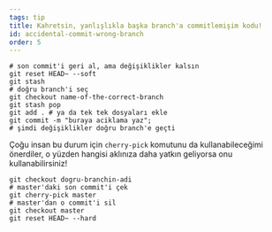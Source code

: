 ```yaml
---
tags: tip
title: Kahretsin, yanlışlıkla başka branch'a commitlemişim kodu!
id: accidental-commit-wrong-branch
order: 5
---
```


```git
# son commit'i geri al, ama değişiklikler kalsın
git reset HEAD~ --soft
git stash
# doğru branch'i seç
git checkout name-of-the-correct-branch
git stash pop
git add . # ya da tek tek dosyaları ekle
git commit -m "buraya aciklama yaz";
# şimdi değişiklikler doğru branch'e geçti
```

Çoğu insan bu durum için `cherry-pick` komutunu da kullanabileceğimi önerdiler, o yüzden hangisi aklınıza daha yatkın geliyorsa onu kullanabilirsiniz!

```git
git checkout dogru-branchin-adi
# master'daki son commit'i çek
git cherry-pick master
# master'dan o commit'i sil
git checkout master
git reset HEAD~ --hard
```